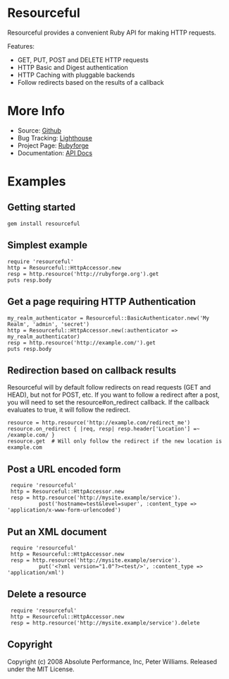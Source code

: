 Resourceful
===========

Resourceful provides a convenient Ruby API for making HTTP requests.

Features:

 * GET, PUT, POST and DELETE HTTP requests
 * HTTP Basic and Digest authentication
 * HTTP Caching with pluggable backends
 * Follow redirects based on the results of a callback

More Info
=========
 
 * Source: [Github](http://github.com/paul/resourceful/tree/master)
 * Bug Tracking: [Lighthouse](http://resourceful.lighthouseapp.com)
 * Project Page: [Rubyforge](http://rubyforge.org/projects/resourceful/)
 * Documentation: [API Docs](http://resourceful.rubyforge.org)

Examples
========

Getting started
---------------

    gem install resourceful

Simplest example
---------------

    require 'resourceful'
    http = Resourceful::HttpAccessor.new
    resp = http.resource('http://rubyforge.org').get
    puts resp.body

Get a page requiring HTTP Authentication
----------------------------------------

    my_realm_authenticator = Resourceful::BasicAuthenticator.new('My Realm', 'admin', 'secret')
    http = Resourceful::HttpAccessor.new(:authenticator => my_realm_authenticator)
    resp = http.resource('http://example.com/').get
    puts resp.body

Redirection based on callback results
-------------------------------------

Resourceful will by default follow redirects on read requests (GET and HEAD), but not for 
POST, etc. If you want to follow a redirect after a post, you will need to set the resource#on_redirect
callback. If the callback evaluates to true, it will follow the redirect.

    resource = http.resource('http://example.com/redirect_me')
    resource.on_redirect { |req, resp| resp.header['Location'] =~ /example.com/ }
    resource.get  # Will only follow the redirect if the new location is example.com

Post a URL encoded form
-----------------------

     require 'resourceful'
     http = Resourceful::HttpAccessor.new
     resp = http.resource('http://mysite.example/service').
              post('hostname=test&level=super', :content_type => 'application/x-www-form-urlencoded')

Put an XML document
-------------------

     require 'resourceful'
     http = Resourceful::HttpAccessor.new
     resp = http.resource('http://mysite.example/service').
              put('<?xml version="1.0"?><test/>', :content_type => 'application/xml')
    
Delete a resource
-----------------

     require 'resourceful'
     http = Resourceful::HttpAccessor.new
     resp = http.resource('http://mysite.example/service').delete


Copyright
---------

Copyright (c) 2008 Absolute Performance, Inc, Peter Williams.  Released under the MIT License.

